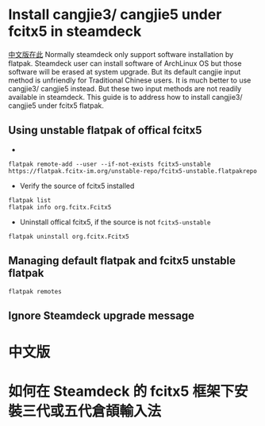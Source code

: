 # Install cangjie3/ cangjie5 under fcitx5 in steamdeck

[中文版在此](#中文版)
Normally steamdeck only support software installation by flatpak. Steamdeck user can install software of ArchLinux OS but those software will be erased at system upgrade. But its default cangjie input method is unfriendly for Traditional Chinese users. It is much better to use cangjie3/ cangjie5 instead. But these two input methods are not readily available in steamdeck. This guide is to address how to install cangjie3/ cangjie5 under fcitx5 flatpak.

## Using unstable flatpak of offical fcitx5
- 
```
flatpak remote-add --user --if-not-exists fcitx5-unstable https://flatpak.fcitx-im.org/unstable-repo/fcitx5-unstable.flatpakrepo
```

- Verify the source of fcitx5 installed
```
flatpak list
flatpak info org.fcitx.Fcitx5
```

- Uninstall offical fcitx5, if the source is not ```fcitx5-unstable```
```
flatpak uninstall org.fcitx.Fcitx5
```


## Managing default flatpak and fcitx5 unstable flatpak

```
flatpak remotes
```


## Ignore Steamdeck upgrade message


# 中文版
# 如何在 Steamdeck 的 fcitx5 框架下安裝三代或五代倉頡輸入法 

